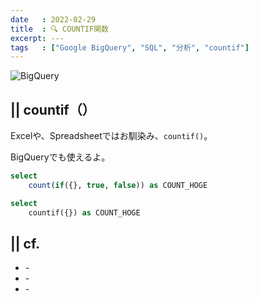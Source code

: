 ```yaml
---
date   : 2022-02-29
title  : 🔍 COUNTIF関数
excerpt: ---
tags   : ["Google BigQuery", "SQL", "分析", "countif"]
---
```


![BigQuery](https://cdn-ssl-devio-img.classmethod.jp/wp-content/uploads/2020/09/gcp-eyecatch-bigquery_1200x630.png)

## || countif（）

Excelや、Spreadsheetではお馴染み、`countif()`。

BigQueryでも使えるよ。


```sql
select
    count(if({}, true, false)) as COUNT_HOGE
```

```sql
select 
    countif({}) as COUNT_HOGE
```



## || cf.
+ []() - 
+ []() - 
+ []() -  
